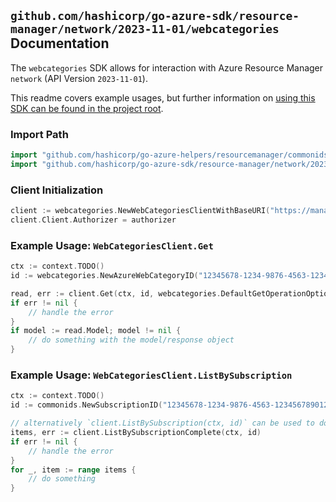 
## `github.com/hashicorp/go-azure-sdk/resource-manager/network/2023-11-01/webcategories` Documentation

The `webcategories` SDK allows for interaction with Azure Resource Manager `network` (API Version `2023-11-01`).

This readme covers example usages, but further information on [using this SDK can be found in the project root](https://github.com/hashicorp/go-azure-sdk/tree/main/docs).

### Import Path

```go
import "github.com/hashicorp/go-azure-helpers/resourcemanager/commonids"
import "github.com/hashicorp/go-azure-sdk/resource-manager/network/2023-11-01/webcategories"
```


### Client Initialization

```go
client := webcategories.NewWebCategoriesClientWithBaseURI("https://management.azure.com")
client.Client.Authorizer = authorizer
```


### Example Usage: `WebCategoriesClient.Get`

```go
ctx := context.TODO()
id := webcategories.NewAzureWebCategoryID("12345678-1234-9876-4563-123456789012", "azureWebCategoryValue")

read, err := client.Get(ctx, id, webcategories.DefaultGetOperationOptions())
if err != nil {
	// handle the error
}
if model := read.Model; model != nil {
	// do something with the model/response object
}
```


### Example Usage: `WebCategoriesClient.ListBySubscription`

```go
ctx := context.TODO()
id := commonids.NewSubscriptionID("12345678-1234-9876-4563-123456789012")

// alternatively `client.ListBySubscription(ctx, id)` can be used to do batched pagination
items, err := client.ListBySubscriptionComplete(ctx, id)
if err != nil {
	// handle the error
}
for _, item := range items {
	// do something
}
```
